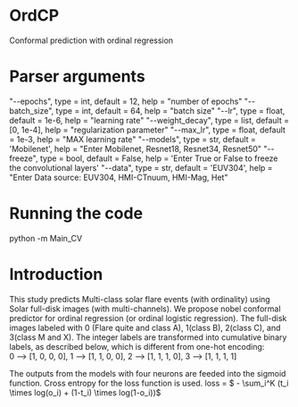 # OrdCP
Conformal prediction with ordinal regression

# Parser arguments
"--epochs", type = int, default = 12, help = "number of epochs"
"--batch_size", type = int, default = 64, help = "batch size"
"--lr", type = float, default = 1e-6, help = "learning rate"
"--weight_decay", type = list, default = [0, 1e-4], help = "regularization parameter"
"--max_lr", type = float, default = 1e-3, help = "MAX learning rate"
"--models", type = str, default = 'Mobilenet', help = "Enter Mobilenet, Resnet18, Resnet34, Resnet50"
"--freeze", type = bool, default = False, help = 'Enter True or False to freeze the convolutional layers'
"--data", type = str, default = 'EUV304', help = "Enter Data source: EUV304, HMI-CTnuum, HMI-Mag, Het"

# Running the code
python -m Main_CV

# Introduction
This study predicts Multi-class solar flare events (with ordinality) using Solar full-disk images (with multi-channels). We propose nobel conformal predictor for ordinal regression (or ordinal logistic regression). The full-disk images labeled with 0 (Flare quite and class A), 1(class B), 2(class C), and 3(class M and X). The integer labels are transformed into cumulative binary labels, as described below, which is different from one-hot encoding:  
0 --> [1, 0, 0, 0], 1 --> [1, 1, 0, 0], 2 --> [1, 1, 1, 0], 3 --> [1, 1, 1, 1]

The outputs from the models with four neurons are feeded into the sigmoid function. Cross entropy for the loss function is used.
loss =  $ - \sum_i^K (t_i \times log(o_i) + (1-t_i) \times log(1-o_i))$ 